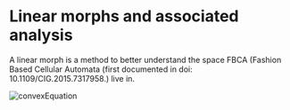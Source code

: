 # Linear morphs and associated analysis
A linear morph is a method to better understand the space FBCA (Fashion Based Cellular Automata (first documented in 
doi: 10.1109/CIG.2015.7317958.) live in.

![convexEquation](http://www.sciweavers.org/upload/Tex2Img_1605067020/render.png)
